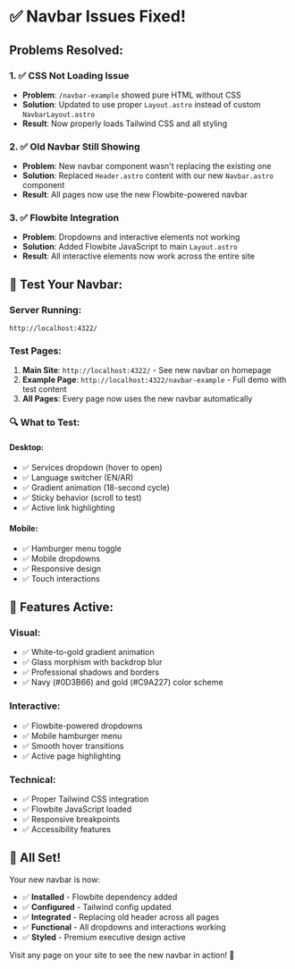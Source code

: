 # ✅ Navbar Issues Fixed!

## Problems Resolved:

### 1. ✅ **CSS Not Loading Issue**
- **Problem**: `/navbar-example` showed pure HTML without CSS
- **Solution**: Updated to use proper `Layout.astro` instead of custom `NavbarLayout.astro`
- **Result**: Now properly loads Tailwind CSS and all styling

### 2. ✅ **Old Navbar Still Showing**
- **Problem**: New navbar component wasn't replacing the existing one
- **Solution**: Replaced `Header.astro` content with our new `Navbar.astro` component
- **Result**: All pages now use the new Flowbite-powered navbar

### 3. ✅ **Flowbite Integration**
- **Problem**: Dropdowns and interactive elements not working
- **Solution**: Added Flowbite JavaScript to main `Layout.astro`
- **Result**: All interactive elements now work across the entire site

## 🎯 **Test Your Navbar:**

### Server Running:
```
http://localhost:4322/
```

### Test Pages:
1. **Main Site**: `http://localhost:4322/` - See new navbar on homepage
2. **Example Page**: `http://localhost:4322/navbar-example` - Full demo with test content
3. **All Pages**: Every page now uses the new navbar automatically

### 🔍 **What to Test:**

#### Desktop:
- ✅ Services dropdown (hover to open)
- ✅ Language switcher (EN/AR)
- ✅ Gradient animation (18-second cycle)
- ✅ Sticky behavior (scroll to test)
- ✅ Active link highlighting

#### Mobile:
- ✅ Hamburger menu toggle
- ✅ Mobile dropdowns
- ✅ Responsive design
- ✅ Touch interactions

## 🎨 **Features Active:**

### Visual:
- ✅ White-to-gold gradient animation
- ✅ Glass morphism with backdrop blur
- ✅ Professional shadows and borders
- ✅ Navy (#0D3B66) and gold (#C9A227) color scheme

### Interactive:
- ✅ Flowbite-powered dropdowns
- ✅ Mobile hamburger menu
- ✅ Smooth hover transitions
- ✅ Active page highlighting

### Technical:
- ✅ Proper Tailwind CSS integration
- ✅ Flowbite JavaScript loaded
- ✅ Responsive breakpoints
- ✅ Accessibility features

## 🚀 **All Set!**

Your new navbar is now:
- ✅ **Installed** - Flowbite dependency added
- ✅ **Configured** - Tailwind config updated
- ✅ **Integrated** - Replacing old header across all pages
- ✅ **Functional** - All dropdowns and interactions working
- ✅ **Styled** - Premium executive design active

Visit any page on your site to see the new navbar in action! 🎉
